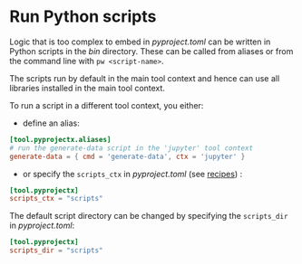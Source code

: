 # Run Python scripts

Logic that is too complex to embed in _pyproject.toml_ can be written in Python scripts in the _bin_ directory.
These can be called from aliases or from the command line with `pw <script-name>`.

The scripts run by default in the main tool context and hence can use all libraries installed in the main tool context.


To run a script in a different tool context, you either:

* define an alias:

```toml
[tool.pyprojectx.aliases]
# run the generate-data script in the 'jupyter' tool context
generate-data = { cmd = 'generate-data', ctx = 'jupyter' }
```

* or specify the `scripts_ctx` in _pyproject.toml_ (see [recipes](/recipes/#run-scripts-that-use-the-projects-packages)) :

```toml
[tool.pyprojectx]
scripts_ctx = "scripts"
```

The default script directory can be changed by specifying the `scripts_dir` in _pyproject.toml_:

```toml
[tool.pyprojectx]
scripts_dir = "scripts"
```
